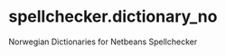 spellchecker.dictionary_no
==========================

Norwegian Dictionaries for Netbeans Spellchecker
